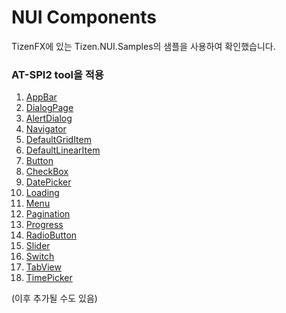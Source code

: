 # NUI Components

TizenFX에 있는 Tizen.NUI.Samples의 샘플을 사용하여 확인했습니다.

### AT-SPI2 tool을 적용

1. [AppBar](./1_AppBar.md)
2. [DialogPage](./2_DialogPage.md)
3. [AlertDialog](./3_AlertDialog.md)
4. [Navigator](./4_Navigator.md)
5. [DefaultGridItem](./5_DefaultGridItem.md)
6. [DefaultLinearItem](./6_DefaultLinearItem.md)
7. [Button](./7_Button.md)
8. [CheckBox](./8_CheckBox.md)
9. [DatePicker](./9_DatePicker.md)
10. [Loading](./10_Loading.md)
11. [Menu](./11_Menu.md)
12. [Pagination](./12_Pagination.md)
13. [Progress](./13_Progress.md)
14. [RadioButton](./14_RadioButton.md)
15. [Slider](./15_Slider.md)
16. [Switch](./16_Switch.md)
17. [TabView](./17_TabView.md)
18. [TimePicker](./18_TimePicker.md)

(이후 추가될 수도 있음)
